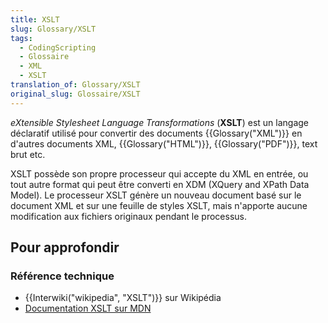 ```yaml
---
title: XSLT
slug: Glossary/XSLT
tags:
  - CodingScripting
  - Glossaire
  - XML
  - XSLT
translation_of: Glossary/XSLT
original_slug: Glossaire/XSLT
---
```

_eXtensible Stylesheet Language Transformations_ (**XSLT**) est un langage déclaratif utilisé pour convertir des documents {{Glossary("XML")}} en d'autres documents XML, {{Glossary("HTML")}}, {{Glossary("PDF")}}, text brut etc.

XSLT possède son propre processeur qui accepte du XML en entrée, ou tout autre format qui peut être converti en XDM (XQuery and XPath Data Model). Le processeur XSLT génère un nouveau document basé sur le document XML et sur une feuille de styles XSLT, mais n'apporte aucune modification aux fichiers originaux pendant le processus.

## Pour approfondir

### Référence technique

- {{Interwiki("wikipedia", "XSLT")}} sur Wikipédia
- [Documentation XSLT sur MDN](/fr/docs/XSLT)

